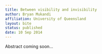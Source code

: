 ```yaml
---
title: Between visibility and invisibility
author: Bryan Mukandi
affiliation: University of Queensland
layout: bite
status: published
date: 10 Sep 2014
---
```


Abstract coming soon...